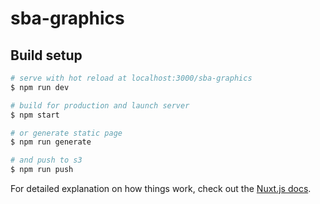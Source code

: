 # sba-graphics
> 

## Build setup

``` bash
# serve with hot reload at localhost:3000/sba-graphics
$ npm run dev

# build for production and launch server
$ npm start

# or generate static page
$ npm run generate

# and push to s3
$ npm run push
```

For detailed explanation on how things work, check out the [Nuxt.js docs](https://github.com/nuxt/nuxt.js).
